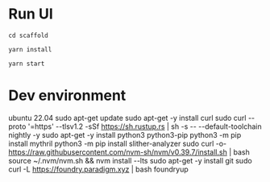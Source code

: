 # Run UI

```shell
cd scaffold
```

```shell
yarn install
```

```shell
yarn start
```

# Dev environment
ubuntu 22.04
sudo apt-get update
sudo apt-get -y install curl
sudo curl --proto '=https' --tlsv1.2 -sSf https://sh.rustup.rs | sh -s -- --default-toolchain nightly -y
sudo apt-get -y install python3 python3-pip
python3 -m pip install mythril
python3 -m pip install slither-analyzer
sudo curl -o- https://raw.githubusercontent.com/nvm-sh/nvm/v0.39.7/install.sh | bash 
source ~/.nvm/nvm.sh && nvm install --lts
sudo apt-get -y install git
sudo curl -L https://foundry.paradigm.xyz | bash
foundryup